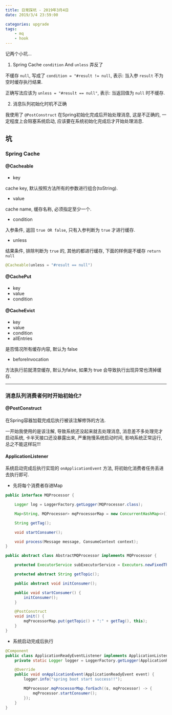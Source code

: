 ```yaml
---
title: 日常踩坑 - 2019年3月4日
date: 2019/3/4 23:59:00

categories: upgrade
tags:
    - mq
    - hook
---
```


记两个小坑...

1. Spring Cache `condition` And `unless` 弄反了

不缓存 `null`, 写成了 `condition = "#result != null`, 表示: 当入参 `result` 不为空时缓存执行结果.

正确写法应该为 `unless = "#result == null"`, 表示: 当返回值为 `null` 时不缓存.

2. 消息队列初始化时机不正确

我使用了 `@PostConstruct` 在Spring初始化完成后开始处理消息, 这是不正确的, 一定程度上会阻塞系统启动, 应该要在系统初始化完成后才开始处理消息.


<!--more-->

## 坑

### Spring Cache

#### @Cacheable

- key

cache key, 默认按照方法所有的参数进行组合(toString).

- value

cache name, 缓存名称, 必须指定至少一个.

- condition

入参条件, 返回 `true OR false`, 只有入参判断为 `true` 才进行缓存.

- unless

结果条件, 排除判断为 `true` 的, 其他的都进行缓存, 下面的样例是不缓存 `return null`

```java
@Cacheable(unless = "#result == null")
```

#### @CachePut

- key
- value
- condition

#### @CacheEvict

- key
- value
- condition
- allEntries

是否情况所有缓存内容, 默认为 false

- beforeInvocation

方法执行前就清空缓存, 默认为false, 如果为 true 会导致执行出现异常也清掉缓存.


---

### 消息队列消费者何时开始初始化?

#### @PostConstruct

在Spring容器加载完成后执行被该注解修饰的方法.

一开始我使用的是该注解, 导致系统还没起来就去处理消息, 消息差不多处理完才启动系统, 卡半天接口还没暴露出来, 严重拖慢系统启动时间, 影响系统正常运行, 总之不能这样玩!!!

#### ApplicationListener

系统启动完成后执行实现的 `onApplicationEvent` 方法, 将初始化消费者任务丢进去执行即可.

- 先将每个消费者存进Map

```java
public interface MQProcessor {

    Logger log = LoggerFactory.getLogger(MQProcessor.class);

    Map<String, MQProcessor> mqProcessorMap = new ConcurrentHashMap<>();

    String getTag();

    void startConsumer();

    void process(Message message, ConsumeContext context);
}

public abstract class AbstractMQProcessor implements MQProcessor {

    protected ExecutorService subExecutorService = Executors.newFixedThreadPool(30);

    protected abstract String getTopic();

    public abstract void initConsumer();

    public void startConsumer() {
        initConsumer();
    }

    @PostConstruct
    void init() {
        mqProcessorMap.put(getTopic() + ":" + getTag(), this);
    }
}
```

- 系统启动完成后执行

```java
@Component
public class ApplicationReadyEventListener implements ApplicationListener<ApplicationReadyEvent> {
    private static Logger logger = LoggerFactory.getLogger(ApplicationReadyEventListener.class);

    @Override
    public void onApplicationEvent(ApplicationReadyEvent event) {
        logger.info("spring boot start success!!");

        MQProcessor.mqProcessorMap.forEach((s, mqProcessor) -> {
            mqProcessor.startConsumer();
        });
    }
}
```